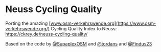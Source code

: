 # Neuss Cycling Quality

Porting the amazing [www.osm-verkehrswende.org](https://www.osm-verkehrswende.org/) Cycling Quality Index to Neuss: https://ckrey.de/neuss-cycling-quality/

Based on the code by [@SupaplexOSM](https://github.com/SupaplexOSM) and [@tordans](https://github.com/tordans) and [@Findus23](https://github.com/Findus23/vienna-cycling-quality)
